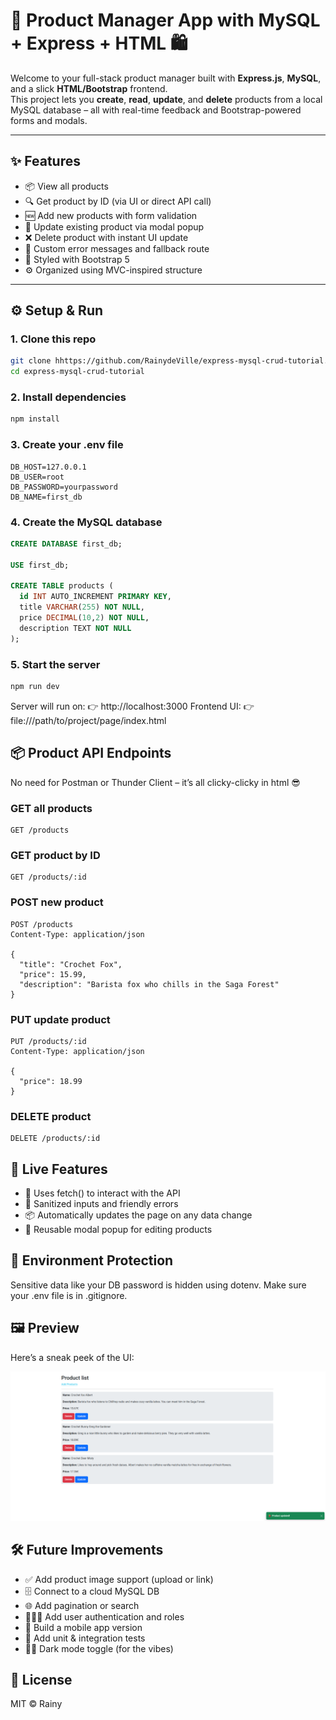 # 🌱 Product Manager App with MySQL + Express + HTML 🛍️

Welcome to your full-stack product manager built with **Express.js**, **MySQL**, and a slick **HTML/Bootstrap** frontend.  
This project lets you **create**, **read**, **update**, and **delete** products from a local MySQL database – all with real-time feedback and Bootstrap-powered forms and modals.

---

## ✨ Features

- 📦 View all products
- 🔍 Get product by ID (via UI or direct API call)
- 🆕 Add new products with form validation
- 🔄 Update existing product via modal popup
- ❌ Delete product with instant UI update
- 🚨 Custom error messages and fallback route
- 💅 Styled with Bootstrap 5
- ⚙️ Organized using MVC-inspired structure

---

## ⚙️ Setup & Run

### 1. Clone this repo

```bash
git clone hhttps://github.com/RainydeVille/express-mysql-crud-tutorial.git
cd express-mysql-crud-tutorial
```

### 2. Install dependencies

```bash
npm install
```

### 3. Create your .env file

```env
DB_HOST=127.0.0.1
DB_USER=root
DB_PASSWORD=yourpassword
DB_NAME=first_db
```

### 4. Create the MySQL database

```sql
CREATE DATABASE first_db;

USE first_db;

CREATE TABLE products (
  id INT AUTO_INCREMENT PRIMARY KEY,
  title VARCHAR(255) NOT NULL,
  price DECIMAL(10,2) NOT NULL,
  description TEXT NOT NULL
);
```

### 5. Start the server

```bash
npm run dev
```

Server will run on:
👉 http://localhost:3000
Frontend UI:
👉 file:///path/to/project/page/index.html

## 📦 Product API Endpoints

No need for Postman or Thunder Client – it’s all clicky-clicky in html 😎

### GET all products

```http
GET /products
```

### GET product by ID

```http
GET /products/:id
```

### POST new product

```http
POST /products
Content-Type: application/json

{
  "title": "Crochet Fox",
  "price": 15.99,
  "description": "Barista fox who chills in the Saga Forest"
}
```

### PUT update product

```http
PUT /products/:id
Content-Type: application/json

{
  "price": 18.99
}
```

### DELETE product

```http
DELETE /products/:id
```

## 🌟 Live Features

- 🧠 Uses fetch() to interact with the API
- 🧼 Sanitized inputs and friendly errors
- 📦 Automatically updates the page on any data change
- 🔁 Reusable modal popup for editing products

## 🔐 Environment Protection

Sensitive data like your DB password is hidden using dotenv.
Make sure your .env file is in .gitignore.

## 🖼️ Preview

Here’s a sneak peek of the UI:

![Product List UI](./images/allProducts.png)

## 🛠️ Future Improvements

- ✅ Add product image support (upload or link)
- 🗄️ Connect to a cloud MySQL DB
- 🌐 Add pagination or search
- 🧑‍🤝‍🧑 Add user authentication and roles
- 📱 Build a mobile app version
- 🧪 Add unit & integration tests
- 🧙‍♀️ Dark mode toggle (for the vibes)

## 📜 License

MIT © Rainy

